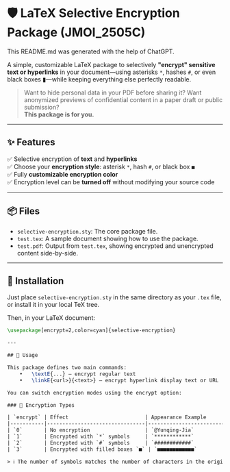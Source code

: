 # 🛡️ LaTeX Selective Encryption Package (JMOI_2505C)
This README.md was generated with the help of ChatGPT.

A simple, customizable LaTeX package to selectively **"encrypt" sensitive text or hyperlinks** in your document—using asterisks `*`, hashes `#`, or even black boxes ▮—while keeping everything else perfectly readable.

> Want to hide personal data in your PDF before sharing it? Want anonymized previews of confidential content in a paper draft or public submission?  
**This package is for you.**

---

## ✨ Features

✅ Selective encryption of **text** and **hyperlinks**  
✅ Choose your **encryption style**: asterisk `*`, hash `#`, or black box `■`  
✅ Fully **customizable encryption color**  
✅ Encryption level can be **turned off** without modifying your source code  

---

## 📦 Files

- `selective-encryption.sty`: The core package file.
- `test.tex`: A sample document showing how to use the package.
- `test.pdf`: Output from `test.tex`, showing encrypted and unencrypted content side-by-side.

---

## 🔧 Installation

Just place `selective-encryption.sty` in the same directory as your `.tex` file, or install it in your local TeX tree.

Then, in your LaTeX document:

```latex
\usepackage[encrypt=2,color=cyan]{selective-encryption}

---

## 🔐 Usage

This package defines two main commands:
	•	\textE{...} — encrypt regular text
	•	\linkE{<url>}{<text>} — encrypt hyperlink display text or URL

You can switch encryption modes using the encrypt option:

### 🔢 Encryption Types

| `encrypt` | Effect                         | Appearance Example       |
|-----------|--------------------------------|--------------------------|
| `0`       | No encryption                  | `@Yunqing-Jia`           |
| `1`       | Encrypted with `*` symbols     | `************`           |
| `2`       | Encrypted with `#` symbols     | `############`           |
| `3`       | Encrypted with filled boxes `■` | `■■■■■■■■■■■■`          |

> ℹ️ The number of symbols matches the number of characters in the original string.
